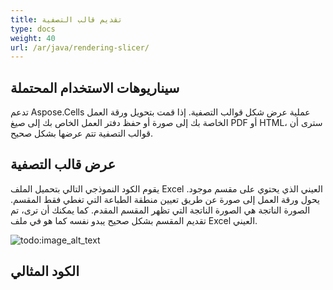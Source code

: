 ```yaml
---
title: تقديم قالب التصفية
type: docs
weight: 40
url: /ar/java/rendering-slicer/
---
```


## **سيناريوهات الاستخدام المحتملة**
تدعم Aspose.Cells عملية عرض شكل قوالب التصفية. إذا قمت بتحويل ورقة العمل الخاصة بك إلى صورة أو حفظ دفتر العمل الخاص بك إلى صيغ PDF أو HTML، سترى أن قوالب التصفية تتم عرضها بشكل صحيح.
## **عرض قالب التصفية**
يقوم الكود النموذجي التالي بتحميل الملف Excel العيني الذي يحتوي على مقسم موجود. يحول ورقة العمل إلى صورة عن طريق تعيين منطقة الطباعة التي تغطي فقط المقسم. الصورة الناتجة هي الصورة الناتجة التي تظهر المقسم المقدم. كما يمكنك أن ترى، تم تقديم المقسم بشكل صحيح يبدو نفسه كما هو في ملف Excel العيني.

![todo:image_alt_text](rendering-slicer_1)
## **الكود المثالي**
